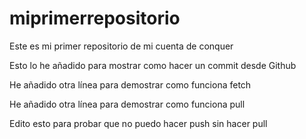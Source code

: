 # miprimerrepositorio
Este es mi primer repositorio de mi cuenta de conquer

Esto lo he añadido para mostrar como hacer un commit desde Github

He añadido otra línea para demostrar como funciona fetch

He añadido otra línea para demostrar como funciona pull

Edito esto para probar que no puedo hacer push sin hacer pull
